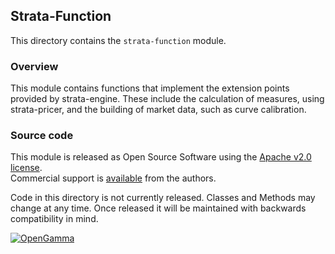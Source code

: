 Strata-Function
---------------
This directory contains the `strata-function` module.

### Overview

This module contains functions that implement the extension points provided
by strata-engine. These include the calculation of measures, using strata-pricer,
and the building of market data, such as curve calibration.


### Source code

This module is released as Open Source Software using the
[Apache v2.0 license](http://www.apache.org/licenses/LICENSE-2.0.html).  
Commercial support is [available](http://www.opengamma.com/) from the authors.

Code in this directory is not currently released.
Classes and Methods may change at any time.
Once released it will be maintained with backwards compatibility in mind.

[![OpenGamma](http://developers.opengamma.com/res/display/default/chrome/masthead_logo.png "OpenGamma")](http://www.opengamma.com)
